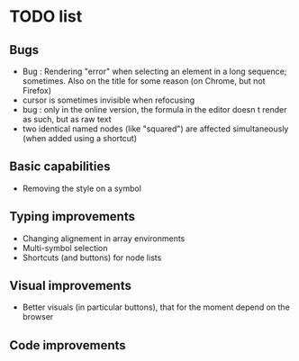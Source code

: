# TODO list

## Bugs
- Bug : Rendering "error" when selecting an element in a long sequence; sometimes. Also on the title for some reason (on Chrome, but not Firefox)
- cursor is sometimes invisible when refocusing
- bug : only in the online version, the formula in the editor doesn t render as such, but as raw text
- two identical named nodes (like "squared") are affected simultaneously (when added using a shortcut)

## Basic capabilities
- Removing the style on a symbol

## Typing improvements
- Changing alignement in array environments
- Multi-symbol selection
- Shortcuts (and buttons) for node lists

## Visual improvements
- Better visuals (in particular buttons), that for the moment depend on the browser

## Code improvements
